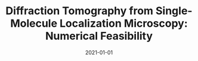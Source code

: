 ---
title: "Diffraction Tomography from Single-Molecule Localization Microscopy: Numerical Feasibility"
collection: publications
permalink: /publication/2021-01-01-Diffraction-Tomography-from-Single-Molecule-Localization-Microscopy-Numerical-Feasibility
category: 'proceeding'
date: 2021-01-01
venue: 'Proceedings of the Eighteenth IEEE International Symposium on Biomedical Imaging (ISBI&rsquo;21)'
citation: ' T.-a. Pham,  E. Soubies,  F. Soulez,  M. Unser, "Diffraction Tomography from Single-Molecule Localization Microscopy: Numerical Feasibility." <i>Proceedings of the Eighteenth IEEE International Symposium on Biomedical Imaging (ISBI&rsquo;21)</i>, 854--857, April 13-16, 2021. <b>Best student paper award [2nd]</b>'
---